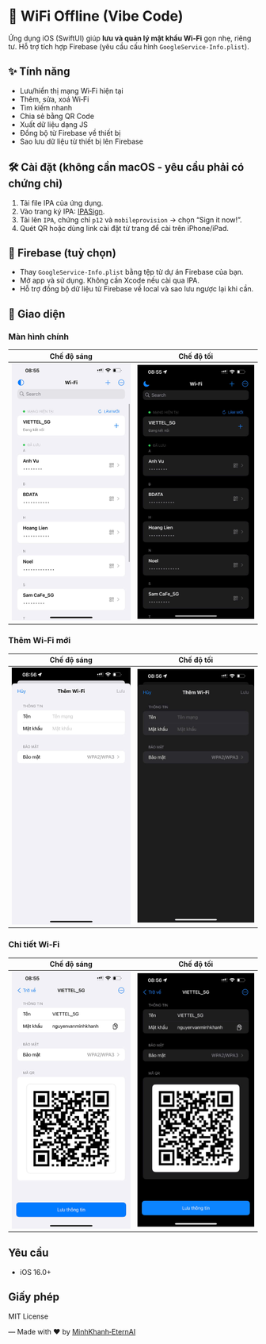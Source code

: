 # 📶 WiFi Offline (Vibe Code)

Ứng dụng iOS (SwiftUI) giúp **lưu và quản lý mật khẩu Wi‑Fi** gọn nhẹ, riêng tư. Hỗ trợ tích hợp Firebase (yêu cầu cấu hình `GoogleService-Info.plist`).

## ✨ Tính năng
- Lưu/hiển thị mạng Wi‑Fi hiện tại
- Thêm, sửa, xoá Wi‑Fi
- Tìm kiếm nhanh
- Chia sẻ bằng QR Code
- Xuất dữ liệu dạng JS
- Đồng bộ từ Firebase về thiết bị
- Sao lưu dữ liệu từ thiết bị lên Firebase

## 🛠 Cài đặt (không cần macOS - yêu cầu phải có chứng chỉ)
1. Tải file IPA của ứng dụng.
2. Vào trang ký IPA: [IPASign](https://sign.ipasign.cc/).
3. Tải lên `IPA`, chứng chỉ `p12` và `mobileprovision` → chọn “Sign it now!”.
4. Quét QR hoặc dùng link cài đặt từ trang để cài trên iPhone/iPad.

## 🔧 Firebase (tuỳ chọn)
- Thay `GoogleService-Info.plist` bằng tệp từ dự án Firebase của bạn.
- Mở app và sử dụng. Không cần Xcode nếu cài qua IPA.
- Hỗ trợ đồng bộ dữ liệu từ Firebase về local và sao lưu ngược lại khi cần.

## 📱 Giao diện

### Màn hình chính
| Chế độ sáng | Chế độ tối |
|-------------|------------|
| ![Homepage Light](demo/homepage-light.jpg) | ![Homepage Dark](demo/homepage-dark.jpg) |

### Thêm Wi‑Fi mới
| Chế độ sáng | Chế độ tối |
|-------------|------------|
| ![Add WiFi Light](demo/add-wifi-light.jpg) | ![Add WiFi Dark](demo/add-wifi-dark.jpg) |

### Chi tiết Wi‑Fi
| Chế độ sáng | Chế độ tối |
|-------------|------------|
| ![WiFi Info Light](demo/wifi-info-light.jpg) | ![WiFi Info Dark](demo/wifi-info-dark.jpg) |

## Yêu cầu
- iOS 16.0+

## Giấy phép
MIT License

—
Made with ❤️ by [MinhKhanh‑EternAI](https://github.com/MinhKhanh-EternAI)
